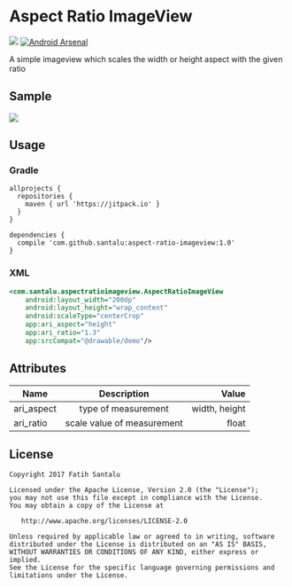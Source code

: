 # Aspect Ratio ImageView

[![](https://jitpack.io/v/santalu/aspect-ratio-imageview.svg)](https://jitpack.io/#santalu/aspect-ratio-imageview) [![Android Arsenal](https://img.shields.io/badge/Android%20Arsenal-Aspect%20Ratio%20ImageView-brightgreen.svg?style=flat)](https://android-arsenal.com/details/1/6071)

A simple imageview which scales the width or height aspect with the given ratio

## Sample

<img src="https://github.com/santalu/aspect-ratio-imageview/blob/master/screens/sample.png"/>

## Usage

### Gradle
```
allprojects {
  repositories {
    maven { url 'https://jitpack.io' }
  }
}
```
```
dependencies {
  compile 'com.github.santalu:aspect-ratio-imageview:1.0'
}
```

### XML
```xml
<com.santalu.aspectratioimageview.AspectRatioImageView
    android:layout_width="200dp"
    android:layout_height="wrap_content"
    android:scaleType="centerCrop"
    app:ari_aspect="height"
    app:ari_ratio="1.3"
    app:srcCompat="@drawable/demo"/>
```

## Attributes

| Name        | Description           | Value  |
| ------------- |:-------------:| -----:|
| ari_aspect      | type of measurement | width, height |
| ari_ratio     | scale value of measurement  | float |

## License
```
Copyright 2017 Fatih Santalu

Licensed under the Apache License, Version 2.0 (the "License");
you may not use this file except in compliance with the License.
You may obtain a copy of the License at

   http://www.apache.org/licenses/LICENSE-2.0

Unless required by applicable law or agreed to in writing, software
distributed under the License is distributed on an "AS IS" BASIS,
WITHOUT WARRANTIES OR CONDITIONS OF ANY KIND, either express or implied.
See the License for the specific language governing permissions and
limitations under the License.
